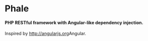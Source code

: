 # Phale

#### PHP RESTful framework with Angular-like dependency injection.

Inspired by <http://angularjs.org>Angular.
